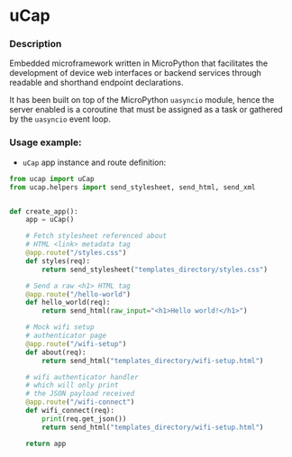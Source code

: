 # uCap

### Description

Embedded microframework written in MicroPython that facilitates
the development of device web interfaces or backend services through
readable and shorthand endpoint declarations.

It has been built on top of the MicroPython `uasyncio` module, hence
the server enabled is a coroutine that must be assigned as a task or
gathered by the `uasyncio` event loop.

### Usage example:

- `uCap` app instance and route definition:

```python
from ucap import uCap
from ucap.helpers import send_stylesheet, send_html, send_xml


def create_app():
    app = uCap()

    # Fetch stylesheet referenced about
    # HTML <link> metadata tag
    @app.route("/styles.css")
    def styles(req):
        return send_stylesheet("templates_directory/styles.css")

    # Send a raw <h1> HTML tag
    @app.route("/hello-world")
    def hello_world(req):
        return send_html(raw_input="<h1>Hello world!</h1>")

    # Mock wifi setup
    # authenticator page
    @app.route("/wifi-setup")
    def about(req):
        return send_html("templates_directory/wifi-setup.html")

    # wifi authenticator handler
    # which will only print
    # the JSON payload received
    @app.route("/wifi-connect")
    def wifi_connect(req):
        print(req.get_json())
        return send_html("templates_directory/wifi-setup.html")

    return app
```
